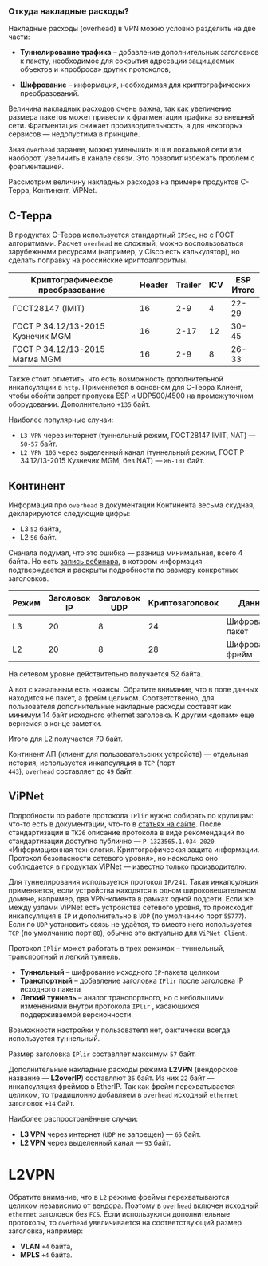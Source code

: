 ### Откуда накладные расходы?

Накладные расходы (overhead) в VPN можно условно разделить на две части:

- **Туннелирование трафика** – добавление дополнительных заголовков к пакету, необходимое для сокрытия адресации защищаемых объектов и «проброса» других протоколов,

- **Шифрование** – информация, необходимая для криптографических преобразований.

Величина накладных расходов очень важна, так как увеличение размера пакетов может привести к фрагментации трафика во внешней сети. Фрагментация снижает производительность, а для некоторых сервисов — недопустима в принципе.

Зная `overhead` заранее, можно уменьшить `MTU` в локальной сети или, наоборот, увеличить в канале связи. Это позволит избежать проблем с фрагментацией.

Рассмотрим величину накладных расходов на примере продуктов С-Терра, Континент, ViPNet.

## С-Терра

В продуктах С-Терра используется стандартный `IPSec`, но с ГОСТ алгоритмами. Расчет `overhead` не сложный, можно воспользоваться зарубежными ресурсами (например, у Cisco есть калькулятор), но сделать поправку на российские криптоалгоритмы.

| **Криптографическое преобразование** | **Header** | **Trailer** | **ICV** | **ESP  <br>Итого** |
| ------------------------------------ | ---------- | ----------- | ------- | ------------------ |
| ГОСТ28147 (IMIT)                     | 16         | 2-9         | 4       | 22-29              |
| ГОСТ Р 34.12/13-2015 Кузнечик MGM    | 16         | 2-17        | 12      | 30-45              |
| ГОСТ Р 34.12/13-2015 Магма MGM       | 16         | 2-9         | 8       | 26-33              |

Также стоит отметить, что есть возможность дополнительной инкапсуляции в `http`. Применяется в основном для С-Терра Клиент, чтобы обойти запрет пропуска ESP и UDP500/4500 на промежуточном оборудовании. Дополнительно `+135` байт.

Наиболее популярные случаи:
- `L3 VPN` через интернет (туннельный режим, ГОСТ28147 IMIT, NAT) — `50-57` байт.
- `L2 VPN 10G` через выделенный канал (туннельный режим, ГОСТ Р 34.12/13-2015 Кузнечик MGM, без NAT) — `86-101` байт.
## Континент

Информация про `overhead` в документации Континента весьма скудная, декларируются следующие цифры:
- L3 `52` байта,
- L2 `56` байт.

Сначала подумал, что это ошибка — разница минимальная, всего 4 байта. Но есть [запись вебинара](https://www.youtube.com/watch?t=481&v=u5CDJXc5E7E&feature=youtu.be), в котором информация подтверждается и раскрыты подробности по размеру конкретных заголовков.

| **Режим** | **Заголовок IP** | **Заголовок UDP** | **Криптозаголовок** | **Данные**        |
| --------- | ---------------- | ----------------- | ------------------- | ----------------- |
| L3        | 20               | 8                 | 24                  | Шифрованный пакет |
| L2        | 20               | 8                 | 28                  | Шифрованный фрейм |

На сетевом уровне действительно получается 52 байта.

А вот с канальным есть нюансы. Обратите внимание, что в поле данных находится не пакет, а фрейм целиком. Соответственно, для пользователя дополнительные накладные расходы составят как минимум 14 байт исходного ethernet заголовка. К другим «допам» еще вернемся в конце заметки.

Итого для L2 получается 70 байт.

Континент АП (клиент для пользовательских устройств) — отдельная история, используется инкапсуляция в `TCP` (порт `443`), `overhead` составляет до `49` байт. 
## ViPNet

Подробности по работе протокола `IPlir` нужно собирать по крупицам: что-то есть в документации, что-то в [статьях на сайте](https://infotecs.ru/about/press-centr/publikatsii/printsipy-marshrutizatsii-i-preobrazovaniya-ip-trafika-v-vpn-seti-sozdannoy-s-ispolzovaniem-tekhnolo.html). После стандартизации в `ТК26` описание протокола в виде рекомендаций по стандартизации доступно публично — `Р 1323565.1.034-2020` «Информационная технология. Криптографическая защита информации. Протокол безопасности сетевого уровня», но насколько оно соблюдается в продуктах ViPNet — известно только производителю.

Для туннелирования используется протокол `IP/241`. Такая инкапсуляция применяется, если устройства находятся в одном широковещательном домене, например, два VPN-клиента в рамках одной подсети. Если же между узлами ViPNet есть устройства сетевого уровня, то происходит инкапсуляция в `IP` и дополнительно в `UDP` (по умолчанию порт `55777`). Если по `UDP` установить связь не удаётся, то вместо него используется `TCP` (по умолчанию порт `80`), обычно это актуально для `ViPNet Client`.

Протокол `IPlir` может работать в трех режимах – туннельный, транспортный и легкий туннель.
- **Туннельный** – шифрование исходного `IP`-пакета целиком
- **Транспортный** – добавление заголовка `IPlir` после заголовка IP исходного пакета
- **Легкий туннель** – аналог транспортного, но с небольшими изменениями внутри протокола `IPlir` , касающихся поддерживаемой версионности.

Возможности настройки у пользователя нет, фактически всегда используется туннельный.

Размер заголовка `IPlir` составляет максимум `57` байт.

Дополнительные накладные расходы режима **L2VPN** (вендорское название — **L2overIP**) составляют `36` байт. Из них `22` байт — инкапсуляция фреймов в EtherIP. Так как фрейм перехватывается целиком, то традиционно добавляем в `overhead` исходный `ethernet` заголовок `+14` байт.

Наиболее распространённые случаи:
- **L3 VPN** через интернет (`UDP` не запрещен) — `65` байт.
- **L2 VPN** через выделенный канал — `93` байт.
# L2VPN

Обратите внимание, что в `L2` режиме фреймы перехватываются целиком независимо от вендора. Поэтому в `overhead` включен исходный `ethernet` заголовок без `FCS`. Если используются дополнительные протоколы, то `overhead` увеличивается на соответствующий размер заголовка, например:
- **VLAN** `+4` байта,
- **MPLS** `+4` байта.
